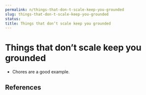 ```yaml
---
permalink: n/things-that-don-t-scale-keep-you-grounded
slug: things-that-don-t-scale-keep-you-grounded
status: 
title: Things that don’t scale keep you grounded
---
```

# Things that don’t scale keep you grounded

- Chores are a good example.

## References
